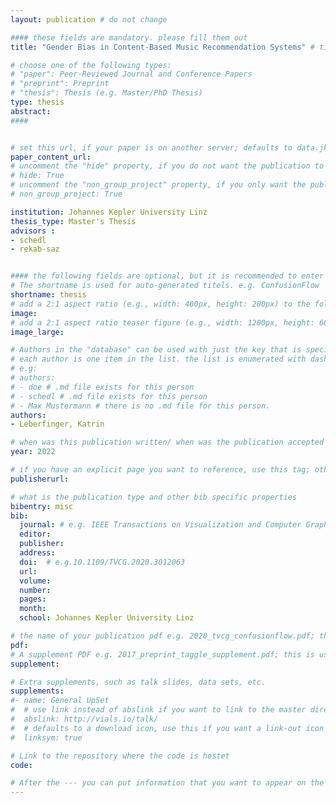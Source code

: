 ```yaml
---
layout: publication # do not change

#### these fields are mandatory. please fill them out
title: "Gender Bias in Content-Based Music Recommendation Systems" # title of your publication 

# choose one of the following types:
# "paper": Peer-Reviewed Journal and Conference Papers
# "preprint": Preprint
# "thesis": Thesis (e.g. Master/PhD Thesis)
type: thesis
abstract:
####


# set this url, if your paper is on another server; defaults to data.jku-vds-lab.at
paper_content_url: 
# uncomment the "hide" property, if you do not want the publication to be displayed on the website (usually you don't need this)
# hide: True
# uncomment the "non_group_project" property, if you only want the publication to be displayed on your personal page (i.e. publications where you contributed, but does not have anything to do with the Vis Group e.g. Master Thesis,...)
# non_group_project: True

institution: Johannes Kepler University Linz 
thesis_type: Master's Thesis
advisors : 
- schedl
- rekab-saz


#### the following fields are optional, but it is recommended to enter as much information as possible
# The shortname is used for auto-generated titels. e.g. ConfusionFlow
shortname: thesis
# add a 2:1 aspect ratio (e.g., width: 400px, height: 200px) to the folder /assets/images/papers/ e.g. 2020_tvcg_confusionflow.png
image: 
# add a 2:1 aspect ratio teaser figure (e.g., width: 1200px, height: 600px) to the folder /assets/images/papers/ e.g. 2020_tvcg_confusionflow_teaser.png
image_large: 

# Authors in the "database" can be used with just the key that is specified in the corresponding .md file (usually it is the lastname in lower case e.g. doe). Authors that do not have an individual page here should be stated with their full name (e.g. John Doe)
# each author is one item in the list. the list is enumerated with dashes ("-")
# e.g:
# authors:
# - doe # .md file exists for this person
# - schedl # .md file exists for this person
# - Max Mustermann # there is no .md file for this person.
authors:
- Leberfinger, Katrin 

# when was this publication written/ when was the publication accepted (e.g. 2020)
year: 2022

# if you have an explicit page you want to reference, use this tag; otherwise it will be generated from your doi
publisherurl: 

# what is the publication type and other bib specific properties
bibentry: misc
bib:
  journal: # e.g. IEEE Transactions on Visualization and Computer Graphics (to appear)
  editor: 
  publisher: 
  address: 
  doi: 	# e.g.10.1109/TVCG.2020.3012063
  url:
  volume: 
  number: 
  pages: 
  month:
  school: Johannes Kepler University Linz 

# the name of your publication pdf e.g. 2020_tvcg_confusionflow.pdf; this is usually uploaded to the caleydo aws server
pdf: 
# A supplement PDF e.g. 2017_preprint_taggle_supplement.pdf; this is usually uploaded to the caleydo aws server
supplement: 

# Extra supplements, such as talk slides, data sets, etc.
supplements:
#- name: General UpSet
#  # use link instead of abslink if you want to link to the master directory
#  abslink: http://vials.io/talk/
#  # defaults to a download icon, use this if you want a link-out icon
#  linksym: true

# Link to the repository where the code is hostet
code:

# After the --- you can put information that you want to appear on the website using markdown formatting or HTML. A good example are acknowledgements, extra references, an erratum, etc.
---
```





